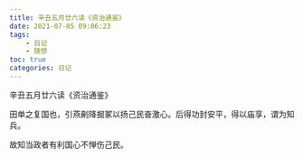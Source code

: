 ```yaml
---
title: 辛丑五月廿六读《资治通鉴》
date: 2021-07-05 09:06:23
tags:
    - 日记
    - 随想
toc: true
categories: 日记
---
```

辛丑五月廿六读《资治通鉴》
<!--more-->
田单之复国也，引燕劓降掘冢以扬己民奋激心。后得功封安平，得以庙享，谓为知兵。

故知当政者有利国心不惮伤己民。

